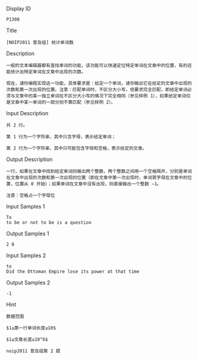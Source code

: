 Display ID

```
P1308
```

Title

```
[NOIP2011 普及组] 统计单词数
```

Description

```
一般的文本编辑器都有查找单词的功能，该功能可以快速定位特定单词在文章中的位置，有的还能统计出特定单词在文章中出现的次数。

现在，请你编程实现这一功能，具体要求是：给定一个单词，请你输出它在给定的文章中出现的次数和第一次出现的位置。注意：匹配单词时，不区分大小写，但要求完全匹配，即给定单词必须与文章中的某一独立单词在不区分大小写的情况下完全相同（参见样例 1），如果给定单词仅是文章中某一单词的一部分则不算匹配（参见样例 2）。
```

Input Description

```
共 2 行。

第 1 行为一个字符串，其中只含字母，表示给定单词；

第 2 行为一个字符串，其中只可能包含字母和空格，表示给定的文章。
```

Output Description

```
一行，如果在文章中找到给定单词则输出两个整数，两个整数之间用一个空格隔开，分别是单词在文章中出现的次数和第一次出现的位置（即在文章中第一次出现时，单词首字母在文章中的位置，位置从 0 开始）；如果单词在文章中没有出现，则直接输出一个整数 −1。

注意：空格占一个字母位
```

Input Samples 1

```
To
to be or not to be is a question
```

Output Samples 1

```
2 0

```

Input Samples 2

```
to
Did the Ottoman Empire lose its power at that time
```

Output Samples 2

```
-1
```

Hint

```
数据范围

$1≤第一行单词长度≤10$

$1≤文章长度≤10^6$

noip2011 普及组第 2 题
```
